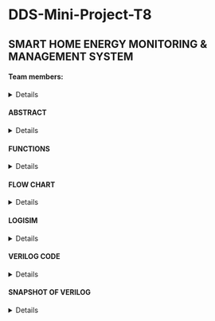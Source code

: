 # DDS-Mini-Project-T8

<h2> SMART HOME ENERGY MONITORING & MANAGEMENT SYSTEM </h2>

<h4> Team members:</h4>
<Details>

1. 221CS208 , Ankur Jat , ankurjat.221cs208@nitk.edu.in , 8000950925.
2. 221CS244 , Sandeep R , sandeepr.221cs244@nitk.edu.in , 8105090281.
3. 221CS249 , Sidharth T R , sidharthtr.221cs249@nitk.edu.in , 8590383683.
</Details>
   
<h4> ABSTRACT</h4>
<Details>
The Smart Home Energy Monitoring and Management System is a solution designed to tackle the increasing demand, for energy efficiency and sustainability in areas. With the rising number of devices and a growing
awareness of impact it has become crucial to have an integrated system that empowers homeowners to effectively monitor, control and optimize their energy usage. Moreover, We can make many houses power usage
under 200 unit. So, that the can avail the Gruha Jyothi Scheme introduced by The Karnataka Government.

</Details>

<h4> FUNCTIONS </h4>
<Details>
Introduction:
The Smart Home Energy Monitoring and Control System is an innovative project that demonstrates the capabilities of Verilog-based hardware design to create an energy-efficient and comfortable home
environment. This comprehensive system combines several Verilog modules, each serving a specific function, to monitor energy consumption, manage power usage, control lighting, and maintain
temperature within predefined thresholds which can help the people to maintain their power usage under 200 units from which they can avail free electricity introduced by the Government of Karnataka. The
integration of these modules showcases the power of hardware modules working together to create a cohesive and intelligent smart home solution.

I. Energy Monitoring and Management:

At the heart of the project lies the Smart Home Energy Monitoring and Management System, which incorporates various modules to monitor, control, and optimize energy usage. The Verilog code represents these
modules and processes data from sensors to provide real-time information on energy consumption. The functional table outlines key components and features, including user interfaces, appliance-level
monitoring, energy usage alerts, remote control, energy management recommendations, integration with smart devices, energy cost analysis, history, and reports, as well as security and privacy
measures. This holistic system empowers homeowners to make informed decisions to reduce energy waste and lower utility bills effectively.

II. Power Usage Alarm:

An essential element of the project is the Power Usage Alarm module, which triggers an alarm when power usage exceeds a predefined threshold of 150 units. This Verilog module continuously monitors the
power usage input and activates an alarm signal when the threshold is breached. This feature serves as a practical tool to notify homeowners of excessive power consumption promptly, encouraging
energy-conscious behavior.

III. Temperature Control:

The Temperature Control module is designed to maintain a comfortable temperature within the home while conserving energy. Operating within a state machine framework, the Verilog code defines
three states: START, HEATER_ON, and AC_ON. Based on input from a temperature sensor, the system activates the heater when the temperature falls below 50°F and the air conditioner when it exceeds
70°F. If the temperature is within this range or equals either 50°F or 70°F, no action is taken, and the system remains in the START state. This intelligent control system ensures optimal temperature
conditions while minimizing energy consumption.

IV. Power Usage Counter:

The project also includes a Power Usage Counter module, which tracks the total power usage over time. This Verilog module utilizes a counter to accumulate power usage data and increments it when the
predefined threshold is exceeded. It offers homeowners valuable insights into their long-term power consumption patterns, facilitating better management and conservation of energy resources.

V. Light Control State Machine:

The Light Control State Machine is a sophisticated Verilog module that manages lighting based on ambient conditions. It monitors light intensity through sensors and, using a state machine, determines
whether to increase or decrease the current through the light source. When light intensity falls below a specified threshold, the system increases the current, providing adequate illumination. Conversely,
when light intensity surpasses another threshold, the system decreases the current to conserve energy. This intelligent lighting control system ensures a well-lit environment while minimizing energy
waste.

</Details>

<h4>FLOW CHART</h4>

<Details>
![flowchart](https://github.com/SidharthTR249/DDS-Mini-Project-T8/assets/148998611/d0716f24-c918-4b6c-b3e8-fbe45ca5c619)

</Details>

   
<h4> LOGISIM</h4>
<Details>
![](https://github.com/SidharthTR249/DDS-Mini-Project-T8/assets/148998611/e40865ed-43f6-483a-a87e-793e27905327)
![inside circuit 1](https://github.com/SidharthTR249/DDS-Mini-Project-T8/assets/148998611/64b5444a-3858-43ce-81bd-065a1ef87590)
![inside circuit 2](https://github.com/SidharthTR249/DDS-Mini-Project-T8/assets/148998611/dcf2df13-1fd5-43fd-a5d4-5c15a2028246)
![inside circuit 3](https://github.com/SidharthTR249/DDS-Mini-Project-T8/assets/148998611/427fc218-5cd9-48fe-969c-28688717e91f)
![main circuit](https://github.com/SidharthTR249/DDS-Mini-Project-T8/assets/148998611/cbf84c19-2c70-43f4-a7de-4bd0b2b9d561)



</Details>

<h4> VERILOG CODE </h4>
<Details>
module TemperatureLightPowerController (
    input wire clk,
    input wire rst,
    input wire [7:0] temperature_sensor,  // 8-bit temperature sensor data
    input wire [7:0] light_sensor,        // 8-bit light sensor data
    input wire [8:0] power_monitor,       // 9-bit power usage monitor (0-511 units)
    output wire heater,                   // Heater control signal
    output wire cooler,                   // Cooler control signal
    output wire light,                    // Light control signal
    output wire alarm                     // Alarm control signal
);

// Define some constants for control thresholds
parameter TEMPERATURE_THRESHOLD = 8'b00100000;  // Example temperature threshold (adjust as needed)
parameter LIGHT_THRESHOLD = 8'b00110000;        // Example light threshold (48)
parameter POWER_THRESHOLD = 9'b010100000;       // Example power threshold (160 units)

// Registers for control logic
reg heater_reg, cooler_reg, light_reg, alarm_reg;

always @(posedge clk or posedge rst) begin
    if (rst) begin
        heater_reg <= 1'b0;
        cooler_reg <= 1'b0;
        light_reg <= 1'b0;
        alarm_reg <= 1'b0;
    end else begin
        // Temperature control logic
        if (temperature_sensor > TEMPERATURE_THRESHOLD) begin
            cooler_reg <= 1'b1;
            heater_reg <= 1'b0;
        end else if (temperature_sensor < TEMPERATURE_THRESHOLD) begin
            cooler_reg <= 1'b0;
            heater_reg <= 1'b1;
        end else begin
            cooler_reg <= 1'b0;
            heater_reg <= 1'b0;
        end

        // Light control logic
        if (light_sensor < LIGHT_THRESHOLD) begin
            light_reg <= 1'b1;
        end else begin
            light_reg <= 1'b0;
        end

        // Power usage alarm logic
        if (power_monitor > POWER_THRESHOLD) begin
            alarm_reg <= 1'b1;
        end else begin
            alarm_reg <= 1'b0;
        end
    end
end

assign heater = heater_reg;
assign cooler = cooler_reg;
assign light = light_reg;
assign alarm = alarm_reg;

endmodule

TEST BENCH
module TemperatureLightPowerController_tb;

reg clk;
reg rst;
reg [7:0] temperature_sensor;
reg [7:0] light_sensor;
reg [8:0] power_monitor;
wire heater;
wire cooler;
wire light;
wire alarm;

// Instantiate the controller module
TemperatureLightPowerController uut (
    .clk(clk),
    .rst(rst),
    .temperature_sensor(temperature_sensor),
    .light_sensor(light_sensor),
    .power_monitor(power_monitor),
    .heater(heater),
    .cooler(cooler),
    .light(light),
    .alarm(alarm)
);

// Clock generation
always begin
    #5 clk = ~clk;
end

initial begin
    clk = 0;
    rst = 1;
    temperature_sensor = 8'b00000000;
    light_sensor = 8'b00000000;
    power_monitor = 9'b000000000;
    #10 rst = 0;

    // Monitor the control signals
    $monitor("Time=%0t: Temp=%d Light=%d Power=%d Heater=%b Cooler=%b Light=%b Alarm=%b",
             $time, temperature_sensor, light_sensor, power_monitor, heater, cooler, light, alarm);

    // Simulate temperature, light, and power data changes
    #10 temperature_sensor = 8'b01010101; // Example: 85 (adjust as needed)
    #10 light_sensor = 8'b00110011;       // Example: 51 (adjust as needed)
    #10 power_monitor = 9'b101000001;    // Example: 321 (adjust as needed)

    // Add more test scenarios as needed

    #1000 $finish;
end

endmodule

</Details>

<h4> SNAPSHOT OF VERILOG </h4>
<Details>
![verilog-output](https://github.com/SidharthTR249/DDS-Mini-Project-T8/assets/148998611/3763d95b-0189-4ac4-a7f0-7e45302a7c6e)


</Details>

